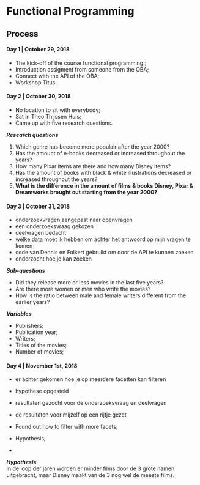 # Functional Programming

## Process

#### Day 1 | October 29, 2018
* The kick-off of the course functional programming.;
* Introduction assigment from someone from the OBA;
* Connect with the API of the OBA;
* Workshop Titus.

#### Day 2 | October 30, 2018
* No location to sit with everybody;
* Sat in Theo Thijssen Huis;
* Came up with five research questions.

__*Research questions*__
1. Which genre has become more populair after the year 2000?
2. Has the amount of e-books decreased or increased throughout the years?
3. How many Pixar items are there and how many Disney items?
4. Has the amount of books with black & white illustrations decreased or increased throughout the years?
5. __What is the difference in the amount of films & books Disney, Pixar & Dreamworks brought out starting from the year 2000?__

#### Day 3 | October 31, 2018
* onderzoekvragen aangepast naar openvragen
* een onderzoeksvraag gekozen
* deelvragen bedacht
* welke data moet ik hebben om achter het antwoord op mijn vragen te komen
* code van Dennis en Folkert gebruikt om door de API te kunnen zoeken
* onderzocht hoe je kan zoeken

__*Sub-questions*__
 * Did they release more or less movies in the last five years?
 * Are there more women or men who write the movies?
 * How is the ratio between male and female writers different from the earlier years?

__*Variables*__
  * Publishers;
  * Publication year;
  * Writers;
  * Titles of the movies;
  * Number of movies;


#### Day 4 | November 1st, 2018

* er achter gekomen hoe je op meerdere facetten kan filteren
* hypothese opgesteld
* resultaten gezocht voor de onderzoeksvraag en deelvragen
* de resultaten voor mijzelf op een rijtje gezet

* Found out how to filter with more facets;
* Hypothesis;
* 

__*Hypothesis*__  
In de loop der jaren worden er minder films door de 3 grote namen uitgebracht, maar Disney maakt van de 3 nog wel de meeste films.
